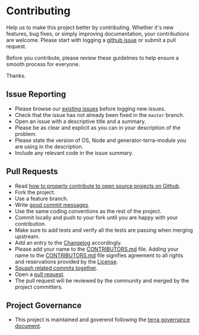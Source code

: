 # Contributing

Help us to make this project better by contributing. Whether it's new features, bug fixes, or simply improving documentation, your contributions are welcome. Please start with logging a [github issue][1] or submit a pull request.

Before you contribute, please review these guidelines to help ensure a smooth process for everyone.

Thanks.

## Issue Reporting

* Please browse our [existing issues][1] before logging new issues.
* Check that the issue has not already been fixed in the `master` branch.
* Open an issue with a descriptive title and a summary.
* Please be as clear and explicit as you can in your description of the problem.
* Please state the version of OS, Node and generator-terra-module you are using in the description.
* Include any relevant code in the issue summary.

## Pull Requests

* Read [how to properly contribute to open source projects on Github][2].
* Fork the project.
* Use a feature branch.
* Write [good commit messages][3].
* Use the same coding conventions as the rest of the project.
* Commit locally and push to your fork until you are happy with your contribution.
* Make sure to add tests and verify all the tests are passing when merging upstream.
* Add an entry to the [Changelog][4] accordingly.
* Please add your name to the [CONTRIBUTORS.md][8] file. Adding your name to the [CONTRIBUTORS.md][8] file signifies agreement to all rights and reservations provided by the [License][5].
* [Squash related commits together][6].
* Open a [pull request][7].
* The pull request will be reviewed by the community and merged by the project committers.

## Project Governance 
* This project is maintained and goverend following the [terra governance document](https://github.com/cerner/terra-ui/blob/master/GOVERNANCE.md).

[1]: https://github.com/cerner/generator-terra-module/issues
[2]: http://gun.io/blog/how-to-github-fork-branch-and-pull-request
[3]: http://tbaggery.com/2008/04/19/a-note-about-git-commit-messages.html
[4]: ./CHANGELOG.md
[5]: ./LICENSE
[6]: http://gitready.com/advanced/2009/02/10/squashing-commits-with-rebase.html
[7]: https://help.github.com/articles/using-pull-requests
[8]: ./CONTRIBUTORS.md
